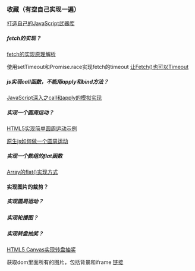 ### 收藏（有空自己实现一遍）
[打造自己的JavaScript武器库](https://segmentfault.com/a/1190000011966867)

##### fetch的实现？
[fetch的实现原理解析](https://blog.csdn.net/mapbar_front/article/details/79775185)

使用setTimeout和Promise.race实现fetch的timeout
[让Fetch()也可以Timeout](https://www.jianshu.com/p/8556d4394a5d)

##### js实现call函数，不能用apply和bind方法？
[JavaScript深入之call和apply的模拟实现](https://juejin.im/post/5907eb99570c3500582ca23c)

##### 实现一个圆周运动？
[HTML5实现简单圆周运动示例](https://www.cnblogs.com/tianma3798/p/6288861.html)

[原生js如何做一个圆周运动](https://blog.csdn.net/jiang7701037/article/details/78927880)

##### 实现一个数组的flat函数
[Array的flat()实现方式](http://www.cnblogs.com/xpcool/p/9503983.html)

#### 实现图片的裁剪？

##### 实现圆周运动？

##### 实现轮播图？

##### 实现转盘抽奖？
[HTML5 Canvas实现转盘抽奖](https://www.cnblogs.com/givebest/p/5296335.html)

获取dom里面所有的图片，包括背景和iframe [链接](https://blog.crimx.com/2017/03/09/get-all-images-in-dom-including-background/)




